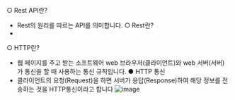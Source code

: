 ○ Rest API란?
- Rest의 원리를 따르는 API를 의미합니다.
○ Rest란?
- 
○ HTTP란? 
- 웹 페이지를 주고 받는 소프트웨어 web 브라우저(클라이언트)와  web 서버(서버)가 통신을 할 때 사용하는 통신 규칙입니다.
● HTTP 통신
 - 클라이언트의 요청(Request)을 하면 서버가 응답(Response)하여 해당 정보를 전송하는 것을 HTTP통신이라고 합니다
![image](https://user-images.githubusercontent.com/77110648/129658887-192a4d1e-ec09-4991-baf3-d1b53845d144.png)

